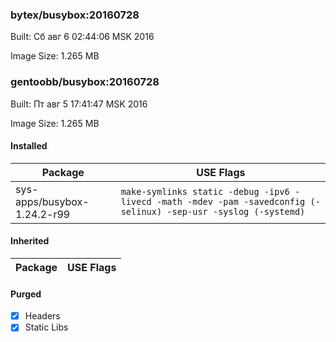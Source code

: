 ### bytex/busybox:20160728
Built: Сб авг  6 02:44:06 MSK 2016

Image Size: 1.265 MB
### gentoobb/busybox:20160728
Built: Пт авг  5 17:41:47 MSK 2016

Image Size: 1.265 MB
#### Installed
Package | USE Flags
--------|----------
sys-apps/busybox-1.24.2-r99 | `make-symlinks static -debug -ipv6 -livecd -math -mdev -pam -savedconfig (-selinux) -sep-usr -syslog (-systemd)`
#### Inherited
Package | USE Flags
--------|----------
#### Purged
- [x] Headers
- [x] Static Libs
